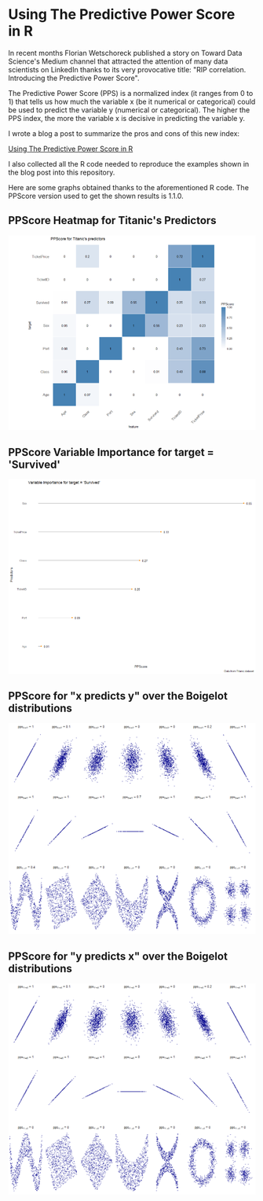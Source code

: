 # Using The Predictive Power Score in R
In recent months Florian Wetschoreck published a story on Toward Data Science's Medium channel that attracted the attention of many data scientists on LinkedIn thanks to its very provocative title: "RIP correlation. Introducing the Predictive Power Score".

The Predictive Power Score (PPS) is a normalized index (it ranges from 0 to 1) that tells us how much the variable x (be it numerical or categorical) could be used to predict the variable y (numerical or categorical). The higher the PPS index, the more the variable x is decisive in predicting the variable y.

I wrote a blog a post to summarize the pros and cons of this new index:

[Using The Predictive Power Score in R](https://medium.com/@lucazav)

I also collected all the R code needed to reproduce the examples shown in the blog post into this repository.

Here are some graphs obtained thanks to the aforementioned R code.
The PPScore version used to get the shown results is 1.1.0.

## PPScore Heatmap for Titanic's Predictors
![PPScore Heatmap for Titanic's Predictors](titanic_heatmap.png)

## PPScore Variable Importance for target = 'Survived'
![PPScore Variable Importance for target = 'Survived'](titanic_variable_importance_lollipop.png)

## PPScore for "x predicts y" over the Boigelot distributions
![PPScore for "x predicts y" over the Boigelot distributions](pps_x_y.png)

## PPScore for "y predicts x" over the Boigelot distributions
![PPScore for "y predicts x" over the Boigelot distributions](pps_y_x.png)
